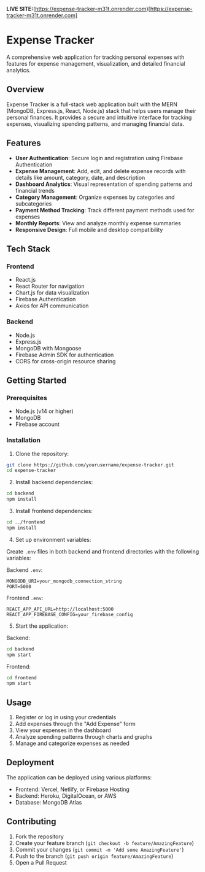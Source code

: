 
**LIVE SITE:**(https://expense-tracker-m31t.onrender.com)[https://expense-tracker-m31t.onrender.com]

# Expense Tracker

A comprehensive web application for tracking personal expenses with features for expense management, visualization, and detailed financial analytics.

## Overview

Expense Tracker is a full-stack web application built with the MERN (MongoDB, Express.js, React, Node.js) stack that helps users manage their personal finances. It provides a secure and intuitive interface for tracking expenses, visualizing spending patterns, and managing financial data.

## Features

- **User Authentication**: Secure login and registration using Firebase Authentication
- **Expense Management**: Add, edit, and delete expense records with details like amount, category, date, and description
- **Dashboard Analytics**: Visual representation of spending patterns and financial trends
- **Category Management**: Organize expenses by categories and subcategories
- **Payment Method Tracking**: Track different payment methods used for expenses
- **Monthly Reports**: View and analyze monthly expense summaries
- **Responsive Design**: Full mobile and desktop compatibility

## Tech Stack

### Frontend

- React.js
- React Router for navigation
- Chart.js for data visualization
- Firebase Authentication
- Axios for API communication

### Backend

- Node.js
- Express.js
- MongoDB with Mongoose
- Firebase Admin SDK for authentication
- CORS for cross-origin resource sharing

## Getting Started

### Prerequisites

- Node.js (v14 or higher)
- MongoDB
- Firebase account

### Installation

1. Clone the repository:

```bash
git clone https://github.com/yourusername/expense-tracker.git
cd expense-tracker
```

2. Install backend dependencies:

```bash
cd backend
npm install
```

3. Install frontend dependencies:

```bash
cd ../frontend
npm install
```

4. Set up environment variables:

Create `.env` files in both backend and frontend directories with the following variables:

Backend `.env`:

```
MONGODB_URI=your_mongodb_connection_string
PORT=5000
```

Frontend `.env`:

```
REACT_APP_API_URL=http://localhost:5000
REACT_APP_FIREBASE_CONFIG=your_firebase_config
```

5. Start the application:

Backend:

```bash
cd backend
npm start
```

Frontend:

```bash
cd frontend
npm start
```

## Usage

1. Register or log in using your credentials
2. Add expenses through the "Add Expense" form
3. View your expenses in the dashboard
4. Analyze spending patterns through charts and graphs
5. Manage and categorize expenses as needed

## Deployment

The application can be deployed using various platforms:

- Frontend: Vercel, Netlify, or Firebase Hosting
- Backend: Heroku, DigitalOcean, or AWS
- Database: MongoDB Atlas

## Contributing

1. Fork the repository
2. Create your feature branch (`git checkout -b feature/AmazingFeature`)
3. Commit your changes (`git commit -m 'Add some AmazingFeature'`)
4. Push to the branch (`git push origin feature/AmazingFeature`)
5. Open a Pull Request
